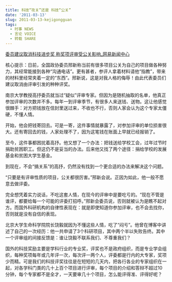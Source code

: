 ```yaml
---
title: 科技“攻关”还是 科技“公关”
date: '2011-03-13'
slug: 2011-03-13-kejigongguan
tags:
  - 时事 NEWS
  - 言论 VOICE
  - 转载 SHARE
---
```



[委员建议取消科技进步奖
称奖项评审受公关影响\_网易新闻中心](http://news.163.com/11/0313/03/6V0E4S8Q00014AED.html)

核心提示：日前，全国政协委员邢新称当前有很多项目公关为自己的项目做各种努力，其经常能接到各种“沟通电话”。更有甚者，参评人拿着材料请他“指教”，带来的材料里经常夹着一定的“东西”。邢新说，这是对我人格的侮辱！由此代表委员们建议取消由评审引发的种种评奖。

南京大学教授高抒委员就当过“疑似”评审专家。但因为是随机抽取的名单，他真正参加评审的次数并不多。每年一到评审季节，有很多人来送钱、送物。这让他感觉很棘手：对方把钱放在信封里送过来，不收也不行，否则人家会认为这个专家太僵硬，不懂人情。

开始，他会把钱寄回去。可是一寄，这件事情就暴露了，对参加评审的单位损害很大。还有寄回去的钱，人家处理不了，因为这笔钱在账面上早就已经报销了。

至今，这件事都困扰着高抒。他又想了一个办法：把钱送给学校工会，过年过节时捐助贫困职工。但这仍不是妥当的办法。后来他又找了两个途径：捐给学校的发展基金和贫困大学生基金。

到现在，不会“搞关系”的高抒，仍然没有找到一个更合适的办法来解决这个问题。

“只要是有评审性质的项目，公关都很厉害。”邢新会说。正因为如此，他一般不愿意去做评委。

完全想凭着实力说话，不吃这套人情，在现今的评审中是要吃亏的。“现在不管是谁评，都要给每一个可能的评委打招呼。”邢新会委员说，否则就被认为是瞧不起对方。而国外科研机构的自律性表现在：就是即使知道你参加评审，也不会去找你，否则就是没有自信的表现。

北京大学生命科学院院长饶毅就因为不懂这些人情，吃了“闷亏”。他曾在博客中讲述了自己的一次经历：他一共申请了3个科研项目，其中两个半以失败告终。其中一个评审组的间接反馈是：谁让饶毅不联系我们、不尊重我们？

国外的科技奖励主要是学科行业的专业奖，评奖也不是政府组织，而是专业学会组织，每种奖项每年或几年评一次，每次评一两个人，评委都是行内的大专家，奖项  
少而精。可是我们的科技评奖往往是在短短的几天内，把各行各业的专家组织在一起，对各学科门类的几十上百个项目进行评审，每个项目的介绍和答辩不超过10  
分钟，每个专家都不是全才，一天要审几十个项目，怎么能评得准、评得好呢？
